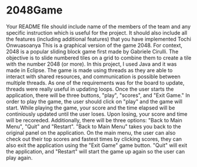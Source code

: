 # 2048Game
Your README file should include name of the members of the team and any specific instruction which is useful
for the project. It should also include all the features (including additional features) that you have implemented
Tochi Onwuasoanya
This is a graphical version of the game 2048. For context, 2048 is a popular sliding block game first made by Gabriele Cirulli. The objective is to slide numbered tiles on a grid to combine them to create a tile with the number 2048 (or more). In this project, I used Java and it was made in Eclipse. The game is made using threads as they are able to interact with shared resources, and communication is possible between multiple threads. As one of the requirements was for the board to update, threads were really useful in updating loops. Once the user starts the application, there will be three buttons, "play", "scores", and "Exit Game." In order to play the game, the user should click on "play" and the game will start. While playing the game, your score and the time elapsed will be continiously updated until the user loses. Upon losing, your score and time will be recoreded. Additionally, there will be three options: "Back to Main Menu", "Quit" and "Restart". "Back to Main Menu" takes you back to the original panel on the application. On the main menu, the user can also check out their top scores and fastest times by clicking scores, they can also exit the application using the "Exit Game" game button. "Quit" will exit the application, and "Restart" will start the game up again so the user can play again. 
